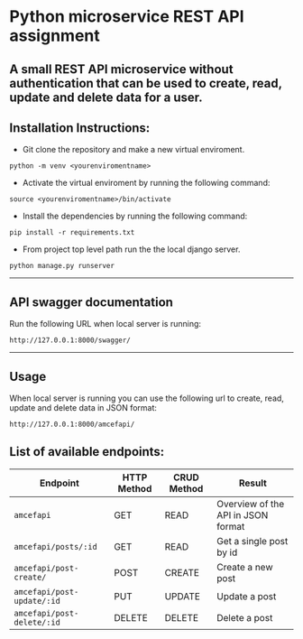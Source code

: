 # Python microservice REST API assignment 

A small REST API microservice without authentication that can be used to create, read, update and delete data for a user.
---

## Installation Instructions:


- Git clone the repository and make a new virtual enviroment.
```
python -m venv <yourenviromentname>
```
- Activate the virtual enviroment by running the following command:
```
source <yourenviromentname>/bin/activate
```
- Install the dependencies by running the following command:
```
pip install -r requirements.txt
```
- From project top level path run the the local django server.
```
python manage.py runserver
```
---
## API swagger documentation

Run the following URL when local server is running:

```http://127.0.0.1:8000/swagger/```


---

## Usage

When local server is running you can use the following url to create, read, update and delete data in JSON format:

```http://127.0.0.1:8000/amcefapi/```


## List of available endpoints:


Endpoint |HTTP Method | CRUD Method | Result
-- | -- |-- |--
`amcefapi` | GET | READ | Overview of the API in JSON format
`amcefapi/posts/:id` | GET | READ | Get a single post by id
`amcefapi/post-create/`| POST | CREATE | Create a new post
`amcefapi/post-update/:id` | PUT | UPDATE | Update a post
`amcefapi/post-delete/:id` | DELETE | DELETE | Delete a post





